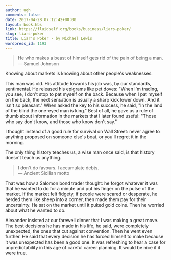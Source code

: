 ```yaml
---
author: ugh
comments: false
date: 2017-04-28 07:12:42+00:00
layout: book.hbs
link: https://fluidself.org/books/business/liars-poker/
slug: liars-poker
title: Liar's Poker - by Michael Lewis
wordpress_id: 1193
---
```


> He who makes a beast of himself gets rid of the pain of being a man.  
> &mdash; Samuel Johnson

Knowing about markets is knowing about other people's weaknesses.

This man was old. His attitude towards his job was, by our standards, sentimental. He released his epigrams like pet doves: "When I'm trading, you see, I don't stop to pat myself on the back. Because when I pat myself on the back, the next sensation is usually a sharp kick lower down. And it isn't so pleasant." When asked the key to his success, he said, "In the land of the blind the one-eyed man is king." Best of all, he gave us a rule of thumb about information in the markets that I later found useful: "Those who say don't know, and those who know don't say."

I thought instead of a good rule for survival on Wall Street: never agree to anything proposed on someone else's boat, or you'll regret it in the morning.

The only thing history teaches us, a wise man once said, is that history doesn't teach us anything.

> I don't do favours. I accumulate debts.  
> &mdash; Ancient Sicilian motto

That was how a Salomon bond trader thought: he forgot whatever it was that he wanted to do for a minute and put his finger on the pulse of the market. If the market felt fidgety, if people were scared or desperate, he herded them like sheep into a corner, then made them pay for their uncertainty. He sat on the market until it puked gold coins. Then he worried about what he wanted to do.

Alexander insisted at our farewell dinner that I was making a great move. The best decisions he has made in his life, he said, were completely unexpected, the ones that cut against convention. Then he went even further. He said that every decision he has forced himself to make because it was unexpected has been a good one. It was refreshing to hear a case for unpredictability in this age of careful career planning. It would be nice if it were true.
